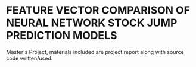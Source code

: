 # FEATURE VECTOR COMPARISON OF NEURAL NETWORK STOCK JUMP PREDICTION MODELS
Master's Project, materials included are project report along with source code written/used.
